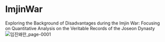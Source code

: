# ImjinWar
Exploring the Background of Disadvantages during the Imjin War: Focusing on Quantitative Analysis on the Veritable Records of the Joseon Dynasty
![임진왜란_page-0001](https://github.com/user-attachments/assets/847752cc-c005-4677-a816-ec3912861344)
